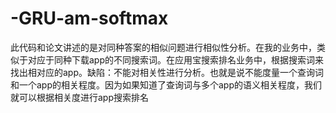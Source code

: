 # -GRU-am-softmax
此代码和论文讲述的是对同种答案的相似问题进行相似性分析。在我的业务中，类似于对应于同种下载app的不同搜索词。在应用宝搜索排名业务中，根据搜索词来找出相对应的app。缺陷：不能对相关性进行分析。也就是说不能度量一个查询词和一个app的相关程度。因为如果知道了查询词与多个app的语义相关程度，我们就可以根据相关度进行app搜索排名

